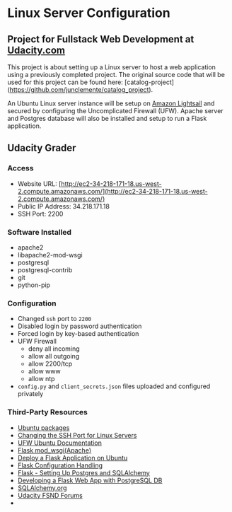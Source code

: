 # Linux Server Configuration

## Project for Fullstack Web Development at [Udacity.com](http://udacity.com)
This project is about setting up a Linux server to host a web application using
a previously completed project. The original source code that will be used for
this project can be found here: [catalog-project]
(https://github.com/junclemente/catalog_project).

An Ubuntu Linux server instance will be setup on [Amazon Lightsail](http://lighsail.aws.amazon.com)
and secured by configuring the Uncomplicated Firewall (UFW).
Apache server and Postgres database will also be installed and setup to run a
Flask application.

## Udacity Grader

### Access
* Website URL: [http://ec2-34-218-171-18.us-west-2.compute.amazonaws.com/](http://ec2-34-218-171-18.us-west-2.compute.amazonaws.com/)
* Public IP Address: 34.218.171.18
* SSH Port: 2200


### Software Installed
* apache2
* libapache2-mod-wsgi
* postgresql
* postgresql-contrib
* git
* python-pip

### Configuration
* Changed `ssh` port to `2200`
* Disabled login by password authentication
* Forced login by key-based authentication
* UFW Firewall
  * deny all incoming
  * allow all outgoing
  * allow 2200/tcp
  * allow www
  * allow ntp
* `config.py` and `client_secrets.json` files uploaded and configured privately

### Third-Party Resources
* [Ubuntu packages](https://packages.ubuntu.com/)
* [Changing the SSH Port for Linux Servers](https://www.godaddy.com/help/changing-the-ssh-port-for-your-linux-server-7306)
* [UFW Ubuntu Documentation](https://help.ubuntu.com/community/UFW)
* [Flask mod_wsgi(Apache)](http://flask.pocoo.org/docs/0.12/deploying/mod_wsgi/)
* [Deploy a Flask Application on Ubuntu](https://www.digitalocean.com/community/tutorials/how-to-deploy-a-flask-application-on-an-ubuntu-vps)
* [Flask Configuration Handling](http://flask.pocoo.org/docs/0.12/config/)
* [Flask - Setting Up Postgres and SQLAlchemy](https://realpython.com/blog/python/flask-by-example-part-2-postgres-sqlalchemy-and-alembic/)
* [Developing a Flask Web App with PostgreSQL DB](https://blog.theodo.fr/2017/03/developping-a-flask-web-app-with-a-postresql-database-making-all-the-possible-errors/)
* [SQLAlchemy.org](https://www.sqlalchemy.org/)
* [Udacity FSND Forums](https://discussions.udacity.com/c/nd004-full-stack-broadcast)
*
